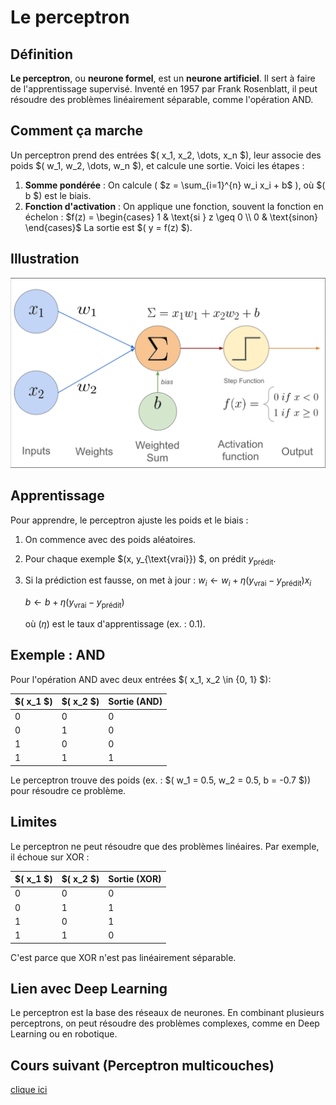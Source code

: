 # Le perceptron

## Définition
**Le perceptron**, ou **neurone formel**, est un **neurone artificiel**. Il sert à faire de l'apprentissage supervisé. Inventé en 1957 par Frank Rosenblatt, il peut résoudre des problèmes linéairement séparable, comme l'opération AND.

## Comment ça marche
Un perceptron prend des entrées $( x_1, x_2, \dots, x_n $), leur associe des poids $( w_1, w_2, \dots, w_n $), et calcule une sortie. Voici les étapes :
1. **Somme pondérée** : On calcule ( $z = \sum_{i=1}^{n} w_i x_i + b$ ), où $( b $) est le biais.
2. **Fonction d'activation** : On applique une fonction, souvent la fonction en échelon :
   $f(z) = \begin{cases} 
   1 & \text{si } z \geq 0 \\
   0 & \text{sinon}
   \end{cases}$
   La sortie est $( y = f(z) $).

## Illustration
![Schéma du perceptron](./perceptron.png)

## Apprentissage
Pour apprendre, le perceptron ajuste les poids et le biais :
1. On commence avec des poids aléatoires.
2. Pour chaque exemple $(x, y_{\text{vrai}}) $, on prédit $y_{\text{prédit}}$.
3. Si la prédiction est fausse, on met à jour :
   $w_i \gets w_i + \eta (y_{\text{vrai}} - y_{\text{prédit}}) x_i$

   $b \gets b + \eta (y_{\text{vrai}} - y_{\text{prédit}})$

   où $(\eta$) est le taux d'apprentissage (ex. : 0.1).


## Exemple : AND
Pour l'opération AND avec deux entrées $( x_1, x_2 \in \{0, 1\} $):

| $( x_1 $) | $( x_2 $) | Sortie (AND) |
|-----------|-----------|--------------|
| 0         | 0         | 0            |
| 0         | 1         | 0            |
| 1         | 0         | 0            |
| 1         | 1         | 1            |

Le perceptron trouve des poids (ex. : $( w_1 = 0.5, w_2 = 0.5, b = -0.7 $)) pour résoudre ce problème.

## Limites
Le perceptron ne peut résoudre que des problèmes linéaires. Par exemple, il échoue sur XOR :

| $( x_1 $) | $( x_2 $) | Sortie (XOR) |
|-----------|-----------|--------------|
| 0         | 0         | 0            |
| 0         | 1         | 1            |
| 1         | 0         | 1            |
| 1         | 1         | 0            |

C'est parce que XOR n'est pas linéairement séparable.

## Lien avec Deep Learning
Le perceptron est la base des réseaux de neurones. En combinant plusieurs perceptrons, on peut résoudre des problèmes complexes, comme en Deep Learning ou en robotique.

## Cours suivant (Perceptron multicouches)
[clique ici](./perceptron-multicouches.md)